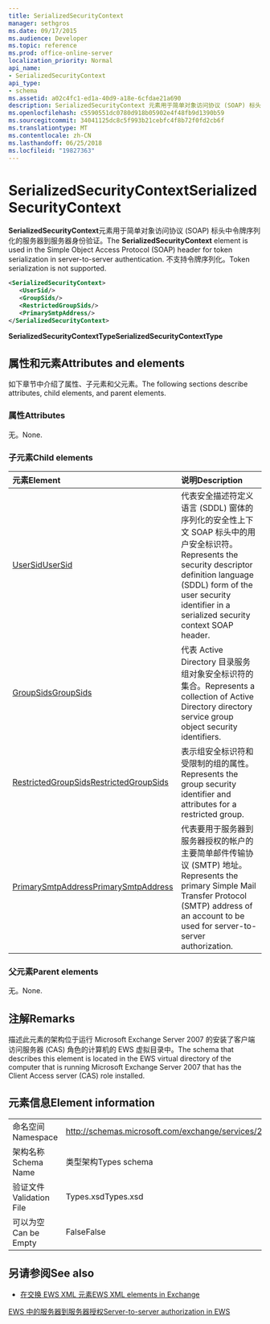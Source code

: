 ```yaml
---
title: SerializedSecurityContext
manager: sethgros
ms.date: 09/17/2015
ms.audience: Developer
ms.topic: reference
ms.prod: office-online-server
localization_priority: Normal
api_name:
- SerializedSecurityContext
api_type:
- schema
ms.assetid: a02c4fc1-ed1a-40d9-a18e-6cfdae21a690
description: SerializedSecurityContext 元素用于简单对象访问协议 (SOAP) 标头中令牌序列化的服务器到服务器身份验证。 不支持令牌序列化。
ms.openlocfilehash: c5590551dc0780d918b05902e4f48fb9d1390b59
ms.sourcegitcommit: 34041125dc8c5f993b21cebfc4f8b72f0fd2cb6f
ms.translationtype: MT
ms.contentlocale: zh-CN
ms.lasthandoff: 06/25/2018
ms.locfileid: "19827363"
---
```

# <a name="serializedsecuritycontext"></a><span data-ttu-id="cfb11-104">SerializedSecurityContext</span><span class="sxs-lookup"><span data-stu-id="cfb11-104">SerializedSecurityContext</span></span>

<span data-ttu-id="cfb11-105">**SerializedSecurityContext**元素用于简单对象访问协议 (SOAP) 标头中令牌序列化的服务器到服务器身份验证。</span><span class="sxs-lookup"><span data-stu-id="cfb11-105">The **SerializedSecurityContext** element is used in the Simple Object Access Protocol (SOAP) header for token serialization in server-to-server authentication.</span></span> <span data-ttu-id="cfb11-106">不支持令牌序列化。</span><span class="sxs-lookup"><span data-stu-id="cfb11-106">Token serialization is not supported.</span></span> 
  
```xml
<SerializedSecurityContext>
   <UserSid/>
   <GroupSids/>
   <RestrictedGroupSids/>
   <PrimarySmtpAddress/>
</SerializedSecurityContext>
```

 <span data-ttu-id="cfb11-107">**SerializedSecurityContextType**</span><span class="sxs-lookup"><span data-stu-id="cfb11-107">**SerializedSecurityContextType**</span></span>
## <a name="attributes-and-elements"></a><span data-ttu-id="cfb11-108">属性和元素</span><span class="sxs-lookup"><span data-stu-id="cfb11-108">Attributes and elements</span></span>

<span data-ttu-id="cfb11-109">如下章节中介绍了属性、子元素和父元素。</span><span class="sxs-lookup"><span data-stu-id="cfb11-109">The following sections describe attributes, child elements, and parent elements.</span></span>
  
### <a name="attributes"></a><span data-ttu-id="cfb11-110">属性</span><span class="sxs-lookup"><span data-stu-id="cfb11-110">Attributes</span></span>

<span data-ttu-id="cfb11-111">无。</span><span class="sxs-lookup"><span data-stu-id="cfb11-111">None.</span></span>
  
### <a name="child-elements"></a><span data-ttu-id="cfb11-112">子元素</span><span class="sxs-lookup"><span data-stu-id="cfb11-112">Child elements</span></span>

|<span data-ttu-id="cfb11-113">**元素**</span><span class="sxs-lookup"><span data-stu-id="cfb11-113">**Element**</span></span>|<span data-ttu-id="cfb11-114">**说明**</span><span class="sxs-lookup"><span data-stu-id="cfb11-114">**Description**</span></span>|
|:-----|:-----|
|[<span data-ttu-id="cfb11-115">UserSid</span><span class="sxs-lookup"><span data-stu-id="cfb11-115">UserSid</span></span>](usersid.md) <br/> |<span data-ttu-id="cfb11-116">代表安全描述符定义语言 (SDDL) 窗体的序列化的安全性上下文 SOAP 标头中的用户安全标识符。</span><span class="sxs-lookup"><span data-stu-id="cfb11-116">Represents the security descriptor definition language (SDDL) form of the user security identifier in a serialized security context SOAP header.</span></span>  <br/> |
|[<span data-ttu-id="cfb11-117">GroupSids</span><span class="sxs-lookup"><span data-stu-id="cfb11-117">GroupSids</span></span>](groupsids.md) <br/> |<span data-ttu-id="cfb11-118">代表 Active Directory 目录服务组对象安全标识符的集合。</span><span class="sxs-lookup"><span data-stu-id="cfb11-118">Represents a collection of Active Directory directory service group object security identifiers.</span></span>  <br/> |
|[<span data-ttu-id="cfb11-119">RestrictedGroupSids</span><span class="sxs-lookup"><span data-stu-id="cfb11-119">RestrictedGroupSids</span></span>](restrictedgroupsids.md) <br/> |<span data-ttu-id="cfb11-120">表示组安全标识符和受限制的组的属性。</span><span class="sxs-lookup"><span data-stu-id="cfb11-120">Represents the group security identifier and attributes for a restricted group.</span></span>  <br/> |
|[<span data-ttu-id="cfb11-121">PrimarySmtpAddress</span><span class="sxs-lookup"><span data-stu-id="cfb11-121">PrimarySmtpAddress</span></span>](primarysmtpaddress.md) <br/> |<span data-ttu-id="cfb11-122">代表要用于服务器到服务器授权的帐户的主要简单邮件传输协议 (SMTP) 地址。</span><span class="sxs-lookup"><span data-stu-id="cfb11-122">Represents the primary Simple Mail Transfer Protocol (SMTP) address of an account to be used for server-to-server authorization.</span></span>  <br/> |
   
### <a name="parent-elements"></a><span data-ttu-id="cfb11-123">父元素</span><span class="sxs-lookup"><span data-stu-id="cfb11-123">Parent elements</span></span>

<span data-ttu-id="cfb11-124">无。</span><span class="sxs-lookup"><span data-stu-id="cfb11-124">None.</span></span>
  
## <a name="remarks"></a><span data-ttu-id="cfb11-125">注解</span><span class="sxs-lookup"><span data-stu-id="cfb11-125">Remarks</span></span>

<span data-ttu-id="cfb11-126">描述此元素的架构位于运行 Microsoft Exchange Server 2007 的安装了客户端访问服务器 (CAS) 角色的计算机的 EWS 虚拟目录中。</span><span class="sxs-lookup"><span data-stu-id="cfb11-126">The schema that describes this element is located in the EWS virtual directory of the computer that is running Microsoft Exchange Server 2007 that has the Client Access server (CAS) role installed.</span></span>
  
## <a name="element-information"></a><span data-ttu-id="cfb11-127">元素信息</span><span class="sxs-lookup"><span data-stu-id="cfb11-127">Element information</span></span>

|||
|:-----|:-----|
|<span data-ttu-id="cfb11-128">命名空间</span><span class="sxs-lookup"><span data-stu-id="cfb11-128">Namespace</span></span>  <br/> |http://schemas.microsoft.com/exchange/services/2006/types  <br/> |
|<span data-ttu-id="cfb11-129">架构名称</span><span class="sxs-lookup"><span data-stu-id="cfb11-129">Schema Name</span></span>  <br/> |<span data-ttu-id="cfb11-130">类型架构</span><span class="sxs-lookup"><span data-stu-id="cfb11-130">Types schema</span></span>  <br/> |
|<span data-ttu-id="cfb11-131">验证文件</span><span class="sxs-lookup"><span data-stu-id="cfb11-131">Validation File</span></span>  <br/> |<span data-ttu-id="cfb11-132">Types.xsd</span><span class="sxs-lookup"><span data-stu-id="cfb11-132">Types.xsd</span></span>  <br/> |
|<span data-ttu-id="cfb11-133">可以为空</span><span class="sxs-lookup"><span data-stu-id="cfb11-133">Can be Empty</span></span>  <br/> |<span data-ttu-id="cfb11-134">False</span><span class="sxs-lookup"><span data-stu-id="cfb11-134">False</span></span>  <br/> |
   
## <a name="see-also"></a><span data-ttu-id="cfb11-135">另请参阅</span><span class="sxs-lookup"><span data-stu-id="cfb11-135">See also</span></span>



- [<span data-ttu-id="cfb11-136">在交换 EWS XML 元素</span><span class="sxs-lookup"><span data-stu-id="cfb11-136">EWS XML elements in Exchange</span></span>](ews-xml-elements-in-exchange.md)


[<span data-ttu-id="cfb11-137">EWS 中的服务器到服务器授权</span><span class="sxs-lookup"><span data-stu-id="cfb11-137">Server-to-server authorization in EWS</span></span>](http://msdn.microsoft.com/library/f1610a20-672d-448b-8c00-5b0fbcaf31cb%28Office.15%29.aspx)

